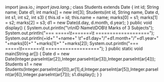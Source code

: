 import java.io.*;
import java.lang.*;
class Students extends Date
{
     int id;
     String name;
     Date d1;
     int marks[] = new int[3];
     Students(int id, String name, Date d, int s1, int s2, int s3)
     {
          this.id = id;
          this.name = name;
          marks[0] = s1;
          marks[1] = s2;
          marks[2] = s3;
          d1 = new Date(d.day, d.month, d.year);
     }
     public void display()
     {
          System.out.println("\n\nID   Name\tDOB\t  Marks of 3 Subjects");
          System.out.println("===  =====\t=======\t  ===================");
          System.out.println(+id+"  "+name+" \t"+d1.day+"/"+d1.month+"/"+d1.year+"    "+marks[0]+"  "+marks[1]+" "+marks[2]);
          System.out.println("===  =====\t=======\t  ===================");
     }
     public static void main(String ar[])
     {
          Date d = new Date(Integer.parseInt(ar[2]),Integer.parseInt(ar[3]),Integer.parseInt(ar[4]));
          Students  s1 = new Students(Integer.parseInt(ar[0]),ar[1],d,Integer.parseInt(ar[5]),Integer.parseInt(ar[6]),Integer.parseInt(ar[7]));
          s1.display();
     }
}
